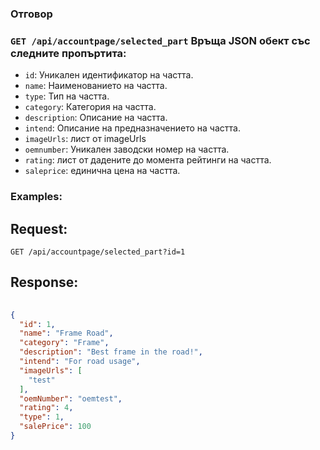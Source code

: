 ### Отговор

### `GET /api/accountpage/selected_part` Връща JSON обект със следните пропъртита:
- `id`: Уникален идентификатор на частта.
- `name`: Наименованието на частта.
- `type`: Тип на частта.
- `category`: Категория на частта.
- `description`: Описание на частта.
- `intend`: Описание на предназначението на частта.
- `imageUrls`: лист от imageUrls
- `oemnumber`: Уникален заводски номер на частта.
- `rating`: лист от дадените до момента рейтинги на частта.
- `saleprice`: единична цена на частта.

### Examples:

## Request:

```
GET /api/accountpage/selected_part?id=1
```

## Response:

```json
	
{
  "id": 1,
  "name": "Frame Road",
  "category": "Frame",
  "description": "Best frame in the road!",
  "intend": "For road usage",
  "imageUrls": [
    "test"
  ],
  "oemNumber": "oemtest",
  "rating": 4,
  "type": 1,
  "salePrice": 100
}

```